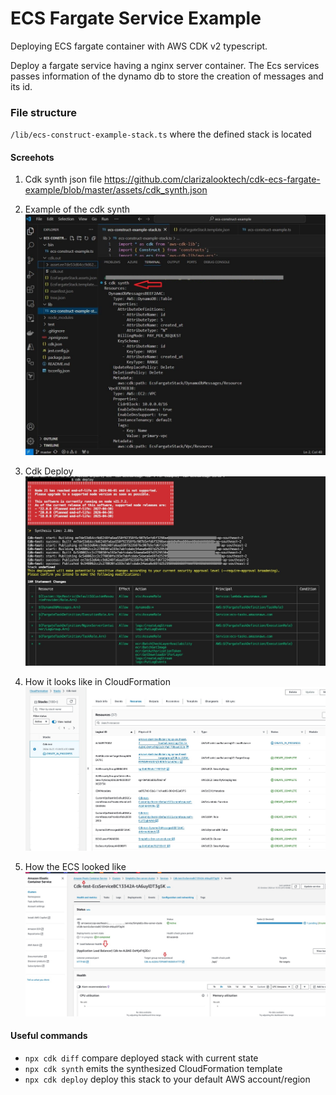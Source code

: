# ECS Fargate Service Example

Deploying ECS fargate container with AWS CDK v2 typescript.

Deploy a fargate service having a nginx server container. The Ecs services passes information of the dynamo db to store the creation of messages and its id. 


### File structure

`/lib/ecs-construct-example-stack.ts` where the defined stack is located

#### Screehots
1. Cdk synth json file
https://github.com/clarizalooktech/cdk-ecs-fargate-example/blob/master/assets/cdk_synth.json

2. Example of the cdk synth 
![Example of the cdk synth ](https://github.com/clarizalooktech/cdk-ecs-fargate-example/blob/master/assets/cdksynth.JPG)

3. Cdk Deploy
![Cdk Deploy ](https://github.com/clarizalooktech/cdk-ecs-fargate-example/blob/master/assets/cdkdeploy.jpg)

4. How it looks like in CloudFormation
![How it looks like in CloudFormation ](https://github.com/clarizalooktech/cdk-ecs-fargate-example/blob/master/assets/how_it_looks_in_cloudformation_stack.jpg)

5. How the ECS looked like
![How the ECS looked like ](https://github.com/clarizalooktech/cdk-ecs-fargate-example/blob/master/assets/how_ecs_server_looks_inside_cluster.jpg)

#### Useful commands

* `npx cdk diff`    compare deployed stack with current state
* `npx cdk synth`   emits the synthesized CloudFormation template
* `npx cdk deploy`  deploy this stack to your default AWS account/region
